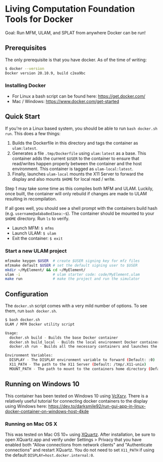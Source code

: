 # Living Computation Foundation Tools for Docker

Goal: Run MFM, ULAM, and SPLAT from anywhere Docker can be run!

## Prerequisites

The only prerequisite is that you have docker. As of the time of writing:
```bash
$ docker --version
Docker version 20.10.9, build c2ea9bc
```

### Installing Docker
* For Linux a bash script can be found here: https://get.docker.com/
* Mac / Windows: https://www.docker.com/get-started


## Quick Start

If you're on a Linux based system, you should be able to run `bash docker.sh run`. This does a few things:

1. Builds the Dockerfile in this directory and tags the container as `ulam:latest`.
2. Generates a file `.tmp/Dockerfile` using `ulam:latest` as a base. This container adds the current `$USER` to the container to ensure that read/writes happen properly between the container and the host environment. This container is tagged as `ulam-local:latest`.
3. Finally, launches `ulam-local` mounts the X11 Server to forward the display and also mounts `$HOME` for local read / write.

Step 1 may take some time as this compiles both MFM and ULAM. Luckily, once built, the container will only rebuild if changes are made to ULAM resulting in recompilation.

If all goes well, you should see a shell prompt with the containers build hash (e.g. `username@adaba8ed3aea:~$`). The container should be mounted to your `$HOME` directory. Run `ls` to verify.

* Launch MFM: `$ mfms`
* Launch ULAM: `$ ulam`
* Exit the container: `$ exit`

### Start a new ULAM project

```bash
mfzmake keygen $USER  # create $USER signing key for mfz files
mfzmake default $USER # set the default signing user to $USER
mkdir ~/MyElement/ && cd ~/MyElement/
ulam -i               # ulam starter code: code/MyElement.ulam
make run              # make the project and run the simulator
```

## Configuration
The `docker.sh` script comes with a very mild number of options. To see them, run `bash docker.sh`.

```bash
$ bash docker.sh
ULAM / MFM Docker utility script

Usage:
  docker.sh build - Builds the base Docker container
  docker.sh build_local - Builds the local environment Docker container
  docker.sh run - Builds all the necessary containers and launches the docker environment

Environment Variables:
  DISPLAY - The DISPLAY environment variable to forward (Default: :0)
  X11_PATH - The path to the X11 Server (Default: /tmp/.X11-unix)
  MOUNT_PATH - The path to mount to the containers home directory (Default: $HOME)
```

## Running on Windows 10

This container has been tested on Windows 10 using [VcXsrv](https://sourceforge.net/projects/vcxsrv/). There is a relatively useful tutorial for connecting docker containers to the display using Windows here: https://dev.to/darksmile92/run-gui-app-in-linux-docker-container-on-windows-host-4kde

### Running on Mac OS X

This was tested on Mac OS 10+ using [XQuartz](https://www.xquartz.org/). After installation, be sure to open XQuartz.app and verify under Settings > Privacy that you have enabled both "Allow connections from network clients" and "Authenticate connections" and restart XQuartz. You do not need to set `X11_PATH` if using the default `DISPLAY=host.docker.internal:0`.
